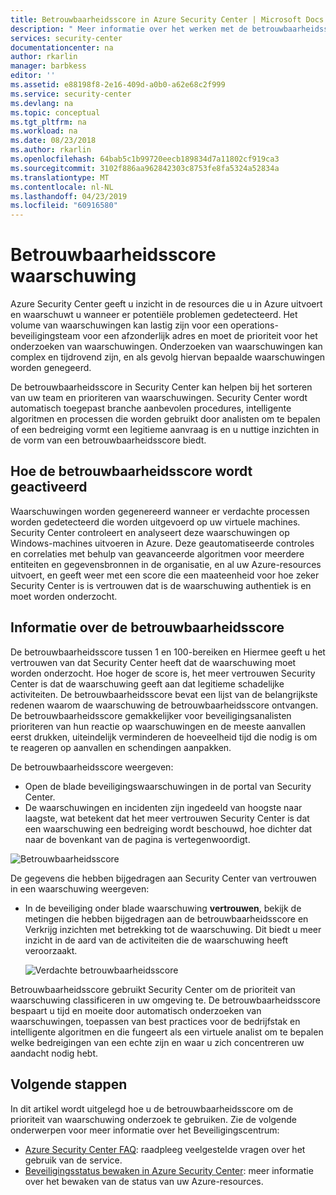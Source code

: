 ```yaml
---
title: Betrouwbaarheidsscore in Azure Security Center | Microsoft Docs
description: " Meer informatie over het werken met de betrouwbaarheidsscore van Azure Security Center. "
services: security-center
documentationcenter: na
author: rkarlin
manager: barbkess
editor: ''
ms.assetid: e88198f8-2e16-409d-a0b0-a62e68c2f999
ms.service: security-center
ms.devlang: na
ms.topic: conceptual
ms.tgt_pltfrm: na
ms.workload: na
ms.date: 08/23/2018
ms.author: rkarlin
ms.openlocfilehash: 64bab5c1b99720eecb189834d7a11802cf919ca3
ms.sourcegitcommit: 3102f886aa962842303c8753fe8fa5324a52834a
ms.translationtype: MT
ms.contentlocale: nl-NL
ms.lasthandoff: 04/23/2019
ms.locfileid: "60916580"
---
```

# <a name="alert-confidence-score"></a>Betrouwbaarheidsscore waarschuwing 

Azure Security Center geeft u inzicht in de resources die u in Azure uitvoert en waarschuwt u wanneer er potentiële problemen gedetecteerd. Het volume van waarschuwingen kan lastig zijn voor een operations-beveiligingsteam voor een afzonderlijk adres en moet de prioriteit voor het onderzoeken van waarschuwingen. Onderzoeken van waarschuwingen kan complex en tijdrovend zijn, en als gevolg hiervan bepaalde waarschuwingen worden genegeerd.

De betrouwbaarheidsscore in Security Center kan helpen bij het sorteren van uw team en prioriteren van waarschuwingen. Security Center wordt automatisch toegepast branche aanbevolen procedures, intelligente algoritmen en processen die worden gebruikt door analisten om te bepalen of een bedreiging vormt een legitieme aanvraag is en u nuttige inzichten in de vorm van een betrouwbaarheidsscore biedt.

## <a name="how-the-confidence-score-is-triggered"></a>Hoe de betrouwbaarheidsscore wordt geactiveerd

Waarschuwingen worden gegenereerd wanneer er verdachte processen worden gedetecteerd die worden uitgevoerd op uw virtuele machines. Security Center controleert en analyseert deze waarschuwingen op Windows-machines uitvoeren in Azure. Deze geautomatiseerde controles en correlaties met behulp van geavanceerde algoritmen voor meerdere entiteiten en gegevensbronnen in de organisatie, en al uw Azure-resources uitvoert, en geeft weer met een score die een maateenheid voor hoe zeker Security Center is is vertrouwen dat is de waarschuwing authentiek is en moet worden onderzocht.

## <a name="understanding-the-confidence-score"></a>Informatie over de betrouwbaarheidsscore

De betrouwbaarheidsscore tussen 1 en 100-bereiken en Hiermee geeft u het vertrouwen van dat Security Center heeft dat de waarschuwing moet worden onderzocht. Hoe hoger de score is, het meer vertrouwen Security Center is dat de waarschuwing geeft aan dat legitieme schadelijke activiteiten. De betrouwbaarheidsscore bevat een lijst van de belangrijkste redenen waarom de waarschuwing de betrouwbaarheidsscore ontvangen. De betrouwbaarheidsscore gemakkelijker voor beveiligingsanalisten prioriteren van hun reactie op waarschuwingen en de meeste aanvallen eerst drukken, uiteindelijk verminderen de hoeveelheid tijd die nodig is om te reageren op aanvallen en schendingen aanpakken.

De betrouwbaarheidsscore weergeven:
- Open de blade beveiligingswaarschuwingen in de portal van Security Center.
-  De waarschuwingen en incidenten zijn ingedeeld van hoogste naar laagste, wat betekent dat het meer vertrouwen Security Center is dat een waarschuwing een bedreiging wordt beschouwd, hoe dichter dat naar de bovenkant van de pagina is vertegenwoordigt. 


 ![Betrouwbaarheidsscore][1]

De gegevens die hebben bijgedragen aan Security Center van vertrouwen in een waarschuwing weergeven:
- In de beveiliging onder blade waarschuwing **vertrouwen**, bekijk de metingen die hebben bijgedragen aan de betrouwbaarheidsscore en Verkrijg inzichten met betrekking tot de waarschuwing. Dit biedt u meer inzicht in de aard van de activiteiten die de waarschuwing heeft veroorzaakt.

  ![Verdachte betrouwbaarheidsscore][2]

Betrouwbaarheidsscore gebruikt Security Center om de prioriteit van waarschuwing classificeren in uw omgeving te. De betrouwbaarheidsscore bespaart u tijd en moeite door automatisch onderzoeken van waarschuwingen, toepassen van best practices voor de bedrijfstak en intelligente algoritmen en die fungeert als een virtuele analist om te bepalen welke bedreigingen van een echte zijn en waar u zich concentreren uw aandacht nodig hebt.


## <a name="next-steps"></a>Volgende stappen
In dit artikel wordt uitgelegd hoe u de betrouwbaarheidsscore om de prioriteit van waarschuwing onderzoek te gebruiken. Zie de volgende onderwerpen voor meer informatie over het Beveiligingscentrum:

* [Azure Security Center FAQ](security-center-faq.md): raadpleeg veelgestelde vragen over het gebruik van de service.
* [Beveiligingsstatus bewaken in Azure Security Center](security-center-monitoring.md): meer informatie over het bewaken van de status van uw Azure-resources.



<!--Image references-->
[1]: ./media/security-center-confidence-score/confidence-score.png
[2]: ./media/security-center-confidence-score/suspicious-confidence-score.png
